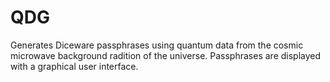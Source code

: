 # QDG

Generates Diceware passphrases using quantum data from the cosmic microwave background radition of the universe. Passphrases are displayed with a graphical user interface.
